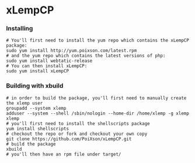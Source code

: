 # xLempCP

### Installing

    # You'll first need to install the yum repo which contains the xLempCP package:
    sudo yum install http://yum.poixson.com/latest.rpm
    # and the yum repo which contains the latest versions of php:
    sudo yum install webtatic-release
    # You can then install xLempCP:
    sudo yum install xLempCP


### Building with xbuild

    # in order to build the package, you'll first need to manually create the xlemp user
    groupadd --system xlemp
    adduser --system --shell /sbin/nologin --home-dir /home/xlemp -g xlemp xlemp
    # you'll first need to install the shellscripts package
    yum install shellscripts
    # checkout the repo or fork and checkout your own copy
    git clone https://github.com/PoiXson/xLempCP.git
    # build the package
    xbuild
    # you'll then have an rpm file under target/
